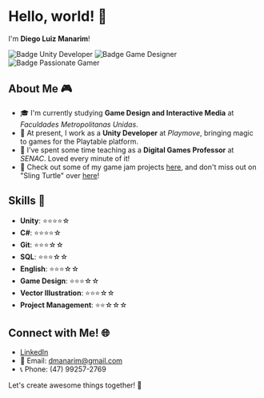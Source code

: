 # Hello, world! 🚀

I'm **Diego Luiz Manarim**!

![Badge Unity Developer](https://img.shields.io/badge/Unity-Developer-brightgreen) ![Badge Game Designer](https://img.shields.io/badge/Game-Designer-blue) ![Badge Passionate Gamer](https://img.shields.io/badge/Passionate-Gamer-red)

## About Me 🎮

- 🎓 I'm currently studying **Game Design and Interactive Media** at *Faculdades Metropolitanas Unidas*.
- 💼 At present, I work as a **Unity Developer** at *Playmove*, bringing magic to games for the Playtable platform.
- 🍎 I've spent some time teaching as a **Digital Games Professor** at *SENAC*. Loved every minute of it!
- 🎨 Check out some of my game jam projects [here](https://dilumo.itch.io/), and don't miss out on "Sling Turtle" over [here](https://dilumo.itch.io/sling-turtle)!

## Skills 🔧

- **Unity**: ⭐⭐⭐⭐☆
- **C#**: ⭐⭐⭐⭐☆
- **Git**: ⭐⭐⭐☆☆
- **SQL**: ⭐⭐⭐☆☆
- **English**: ⭐⭐⭐☆☆
- **Game Design**: ⭐⭐⭐☆☆
- **Vector Illustration**: ⭐⭐⭐☆☆
- **Project Management**: ⭐⭐☆☆☆

## Connect with Me! 🌐

- [LinkedIn](https://www.linkedin.com/in/diego-manarim-465414294/)
- 📧 Email: dmanarim@gmail.com
- 📞 Phone: (47) 99257-2769

Let's create awesome things together! 🌟
